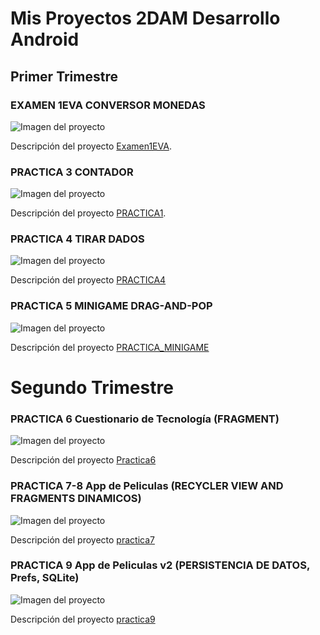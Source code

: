 # Mis Proyectos 2DAM Desarrollo Android

## Primer Trimestre

### EXAMEN 1EVA CONVERSOR MONEDAS

![Imagen del proyecto](1EVA/Examen1Ev1_RJT/imagenes/conversor.png)

Descripción del proyecto [Examen1EVA](1EVA/Examen1Ev1_RJT/README.MD).

### PRACTICA 3 CONTADOR

![Imagen del proyecto](1EVA/PRACTICA1/contadorApp/imagenes/contador.png)

Descripción del proyecto [PRACTICA1](1EVA/PRACTICA1/contadorApp/).

### PRACTICA 4 TIRAR DADOS

![Imagen del proyecto](1EVA/PRACTICA4/Proyecto4_rjt/imagenes/dados.png)

Descripción del proyecto [PRACTICA4](1EVA/PRACTICA4/Proyecto4_rjt/)

### PRACTICA 5 MINIGAME DRAG-AND-POP

![Imagen del proyecto](1EVA/PRACTICA_MINIGAME/imagenes/juego.png)

Descripción del proyecto [PRACTICA_MINIGAME](1EVA/PRACTICA_MINIGAME/)

# Segundo Trimestre

### PRACTICA 6 Cuestionario de Tecnología (FRAGMENT)

![Imagen del proyecto](2EVA/Practica6/practica6.png)

Descripción del proyecto [Practica6](2EVA/Practica6/)

### PRACTICA 7-8 App de Peliculas (RECYCLER VIEW AND FRAGMENTS DINAMICOS)

![Imagen del proyecto](2EVA/practica7/imagenes/practica7.png)

Descripción del proyecto [practica7](2EVA/practica7/)

### PRACTICA 9 App de Peliculas v2 (PERSISTENCIA DE DATOS, Prefs, SQLite)

![Imagen del proyecto](2EVA/practica9/imagenes/practica9.png)

Descripción del proyecto [practica9](2EVA/practica9/)